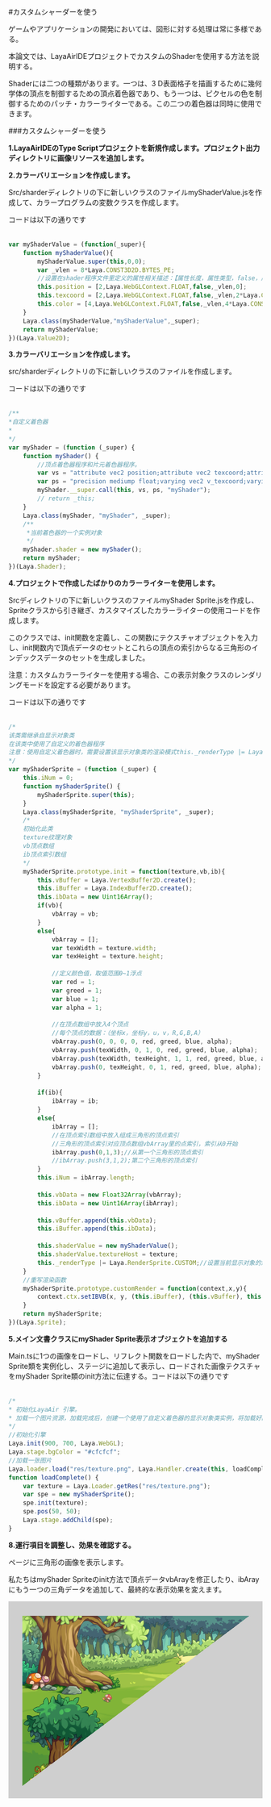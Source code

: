 #カスタムシャーダーを使う

ゲームやアプリケーションの開発においては、図形に対する処理は常に多様である。

本論文では、LayaAirIDEプロジェクトでカスタムのShaderを使用する方法を説明する。

Shaderには二つの種類があります。一つは、3 D表面格子を描画するために幾何学体の頂点を制御するための頂点着色器であり、もう一つは、ピクセルの色を制御するためのパッチ・カラーライターである。この二つの着色器は同時に使用できます。

###カスタムシャーダーを使う

**1.LayaAirIDEのType Scriptプロジェクトを新規作成します。プロジェクト出力ディレクトリに画像リソースを追加します。**

**2.カラーバリエーションを作成します。**

Src/sharderディレクトリの下に新しいクラスのファイルmyShaderValue.jsを作成して、カラープログラムの変数クラスを作成します。

コードは以下の通りです


```typescript

var myShaderValue = (function(_super){
    function myShaderValue(){
        myShaderValue.super(this,0,0);
        var _vlen = 8*Laya.CONST3D2D.BYTES_PE;
        //设置在shader程序文件里定义的属性相关描述：【属性长度，属性类型，false，属性起始位置索引*CONST3D2D.BYTES_PE】
        this.position = [2,Laya.WebGLContext.FLOAT,false,_vlen,0];
        this.texcoord = [2,Laya.WebGLContext.FLOAT,false,_vlen,2*Laya.CONST3D2D.BYTES_PE];
        this.color = [4,Laya.WebGLContext.FLOAT,false,_vlen,4*Laya.CONST3D2D.BYTES_PE];
    }
    Laya.class(myShaderValue,"myShaderValue",_super);
    return myShaderValue;
})(Laya.Value2D);
```


**3.カラーバリエーションを作成します。**

src/sharderディレクトリの下に新しいクラスのファイルを作成します。

コードは以下の通りです


```typescript

/**
*自定义着色器
*
*/
var myShader = (function (_super) {
    function myShader() {
        //顶点着色器程序和片元着色器程序。
        var vs = "attribute vec2 position;attribute vec2 texcoord;attribute vec4 color;uniform vec2 size;uniform mat4 mmat;varying vec2 v_texcoord;varying vec4 v_color;void main(){vec4 pos =mmat*vec4(position.x,position.y,0,1);gl_Position = vec4((pos.x/size.x-0.5)*2.0, (0.5-pos.y/size.y)*2.0, pos.z, 1.0);v_color = color;v_texcoord = texcoord;}";
        var ps = "precision mediump float;varying vec2 v_texcoord;varying vec4 v_color;uniform sampler2D texture;void main(){vec4 t_color = texture2D(texture, v_texcoord);gl_FragColor = t_color.rgba * v_color.rgba;}";
        myShader.__super.call(this, vs, ps, "myShader");
        // return _this;
    }
    Laya.class(myShader, "myShader", _super);
    /**
     *当前着色器的一个实例对象
     */
    myShader.shader = new myShader();
    return myShader;
})(Laya.Shader);
```


**4.プロジェクトで作成したばかりのカラーライターを使用します。**

Srcディレクトリの下に新しいクラスのファイルmyShader Sprite.jsを作成し、Spriteクラスから引き継ぎ、カスタマイズしたカラーライターの使用コードを作成します。

このクラスでは、init関数を定義し、この関数にテクスチャオブジェクトを入力し、init関数内で頂点データのセットとこれらの頂点の索引からなる三角形のインデックスデータのセットを生成しました。

注意：カスタムカラーライターを使用する場合、この表示対象クラスのレンダリングモードを設定する必要があります。

コードは以下の通りです


```typescript

/*
该类需继承自显示对象类
在该类中使用了自定义的着色器程序
注意：使用自定义着色器时，需要设置该显示对象类的渲染模式this._renderType |= Laya.RenderSprite.CUSTOM;并且需要重写该类的渲染处理函数
*/
var myShaderSprite = (function (_super) {
    this.iNum = 0;
    function myShaderSprite() {
        myShaderSprite.super(this);
    }
    Laya.class(myShaderSprite, "myShaderSprite", _super);
    /*
    初始化此类
    texture纹理对象
    vb顶点数组
    ib顶点索引数组
    */
    myShaderSprite.prototype.init = function(texture,vb,ib){
        this.vBuffer = Laya.VertexBuffer2D.create();
        this.iBuffer = Laya.IndexBuffer2D.create();
        this.ibData = new Uint16Array();
        if(vb){
            vbArray = vb;
        }
        else{
            vbArray = [];
            var texWidth = texture.width;
            var texHeight = texture.height;

            //定义颜色值，取值范围0~1浮点
            var red = 1;
            var greed = 1;
            var blue = 1;
            var alpha = 1;

            //在顶点数组中放入4个顶点
            //每个顶点的数据：（坐标x，坐标y，u，v，R,G,B,A）
            vbArray.push(0, 0, 0, 0, red, greed, blue, alpha);
            vbArray.push(texWidth, 0, 1, 0, red, greed, blue, alpha);
            vbArray.push(texWidth, texHeight, 1, 1, red, greed, blue, alpha);
            vbArray.push(0, texHeight, 0, 1, red, greed, blue, alpha);
        }

        if(ib){
            ibArray = ib;
        }
        else{
            ibArray = [];
            //在顶点索引数组中放入组成三角形的顶点索引
            //三角形的顶点索引对应顶点数组vbArray里的点索引，索引从0开始
            ibArray.push(0,1,3);//从第一个三角形的顶点索引
            //ibArray.push(3,1,2);第二个三角形的顶点索引
        }
        this.iNum = ibArray.length;

        this.vbData = new Float32Array(vbArray);
        this.ibData = new Uint16Array(ibArray);

        this.vBuffer.append(this.vbData);
        this.iBuffer.append(this.ibData);

        this.shaderValue = new myShaderValue();
        this.shaderValue.textureHost = texture;
        this._renderType |= Laya.RenderSprite.CUSTOM;//设置当前显示对象的渲染模式为自定义渲染模式
    }
    //重写渲染函数
    myShaderSprite.prototype.customRender = function(context,x,y){
        context.ctx.setIBVB(x, y, (this.iBuffer), (this.vBuffer), this.iNum, null, myShader.shader, this.shaderValue, 0, 0);
    }
    return myShaderSprite;
})(Laya.Sprite);
```


**5.メイン文書クラスにmyShader Sprite表示オブジェクトを追加する**

Main.tsに1つの画像をロードし、リフレクト関数をロードした内で、myShader Sprite類を実例化し、ステージに追加して表示し、ロードされた画像テクスチャをmyShader Sprite類のinit方法に伝達する。コードは以下の通りです


```typescript

/*
* 初始化LayaAir 引擎。
* 加载一个图片资源，加载完成后，创建一个使用了自定义着色器的显示对象类实例，将加载好的图片纹理对象传递给这个实例，然后将这个显示对象添加到舞台上进行显示。
*/
//初始化引擎
Laya.init(900, 700, Laya.WebGL);
Laya.stage.bgColor = "#cfcfcf";
//加载一张图片
Laya.loader.load("res/texture.png", Laya.Handler.create(this, loadComplete));
function loadComplete() {
    var texture = Laya.Loader.getRes("res/texture.png");
    var spe = new myShaderSprite();
    spe.init(texture);
    spe.pos(50, 50);
    Laya.stage.addChild(spe);
}
```


**8.運行項目を調整し、効果を確認する。**

ページに三角形の画像を表示します。

私たちはmyShader Spriteのinit方法で頂点データvbArayを修正したり、ibArayにもう一つの三角データを追加して、最終的な表示効果を変えます。

![1](img\1.png)<br/>